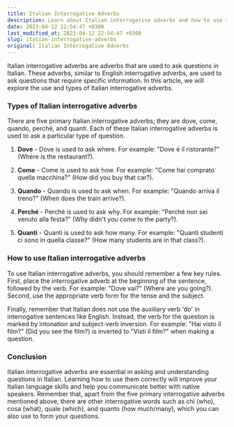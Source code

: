 ```yaml
---
title: Italian Interrogative Adverbs
description: Learn about Italian interrogative adverbs and how to use them in your sentences.
date: 2023-04-12 22:54:47 +0300
last_modified_at: 2023-04-12 22:54:47 +0300
slug: italian-interrogative-adverbs
original: Italian Interrogative Adverbs
---
```

Italian interrogative adverbs are adverbs that are used to ask questions in Italian. These adverbs, similar to English interrogative adverbs, are used to ask questions that require specific information. In this article, we will explore the use and types of Italian interrogative adverbs.

### Types of Italian interrogative adverbs

There are five primary Italian interrogative adverbs; they are dove, come, quando, perché, and quanti. Each of these Italian interrogative adverbs is used to ask a particular type of question.

1. **Dove** - Dove is used to ask where. For example: "Dove è il ristorante?" (Where is the restaurant?). 

2. **Come** - Come is used to ask how. For example: "Come hai comprato quella macchina?" (How did you buy that car?).

3. **Quando** - Quando is used to ask when. For example: "Quando arriva il treno?" (When does the train arrive?).

4. **Perché** - Perché is used to ask why. For example: "Perché non sei venuto alla festa?" (Why didn't you come to the party?).

5. **Quanti** - Quanti is used to ask how many. For example: "Quanti studenti ci sono in quella classe?" (How many students are in that class?).

### How to use Italian interrogative adverbs

To use Italian interrogative adverbs, you should remember a few key rules. First, place the interrogative adverb at the beginning of the sentence, followed by the verb. For example: "Dove vai?" (Where are you going?). Second, use the appropriate verb form for the tense and the subject. 

Finally, remember that Italian does not use the auxiliary verb 'do' in interrogative sentences like English. Instead, the verb for the question is marked by intonation and subject-verb inversion. For example: "Hai visto il film?" (Did you see the film?) is inverted to "Visti il film?" when making a question. 

### Conclusion

Italian interrogative adverbs are essential in asking and understanding questions in Italian. Learning how to use them correctly will improve your Italian language skills and help you communicate better with native speakers. Remember that, apart from the five primary interrogative adverbs mentioned above, there are other interrogative words such as chi (who), cosa (what), quale (which), and quanto (how much/many), which you can also use to form your questions.